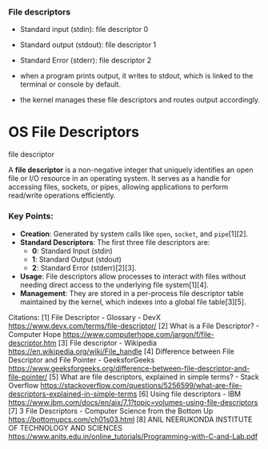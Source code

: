 ### File descriptors
- Standard input (stdin): file descriptor 0
- Standard output (stdout): file descriptor 1
- Standard Error (stderr): file descriptor 2

- when a program prints output, it writes to stdout, which is linked to the terminal or console by default.
- the kernel manages these file descriptors and routes output accordingly.

# OS File Descriptors

file descriptor

A **file descriptor** is a non-negative integer that uniquely identifies an open file or I/O resource in an operating system. It serves as a handle for accessing files, sockets, or pipes, allowing applications to perform read/write operations efficiently.

### Key Points:
- **Creation**: Generated by system calls like `open`, `socket`, and `pipe`[1][2].
- **Standard Descriptors**: The first three file descriptors are:
  - **0**: Standard Input (stdin)
  - **1**: Standard Output (stdout)
  - **2**: Standard Error (stderr)[2][3].
- **Usage**: File descriptors allow processes to interact with files without needing direct access to the underlying file system[1][4].
- **Management**: They are stored in a per-process file descriptor table maintained by the kernel, which indexes into a global file table[3][5].

Citations:
[1] File Descriptor - Glossary - DevX https://www.devx.com/terms/file-descriptor/
[2] What is a File Descriptor? - Computer Hope https://www.computerhope.com/jargon/f/file-descriptor.htm
[3] File descriptor - Wikipedia https://en.wikipedia.org/wiki/File_handle
[4] Difference between File Descriptor and File Pointer - GeeksforGeeks https://www.geeksforgeeks.org/difference-between-file-descriptor-and-file-pointer/
[5] What are file descriptors, explained in simple terms? - Stack Overflow https://stackoverflow.com/questions/5256599/what-are-file-descriptors-explained-in-simple-terms
[6] Using file descriptors - IBM https://www.ibm.com/docs/en/aix/7.1?topic=volumes-using-file-descriptors
[7] 3 File Descriptors - Computer Science from the Bottom Up https://bottomupcs.com/ch01s03.html
[8] ANIL NEERUKONDA INSTITUTE OF TECHNOLOGY AND SCIENCES https://www.anits.edu.in/online_tutorials/Programming-with-C-and-Lab.pdf
